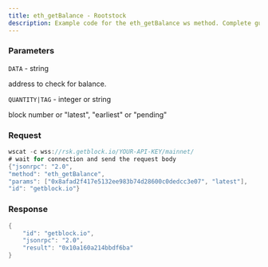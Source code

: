 ```yaml
---
title: eth_getBalance - Rootstock
description: Example code for the eth_getBalance ws method. Сomplete guide on how to use eth_getBalance ws in GetBlock.io Web3 documentation.
---
```


### Parameters


`DATA` - string

address to check for balance.

`QUANTITY|TAG` - integer or string

block number or "latest", "earliest" or "pending"

### Request

``` java
wscat -c wss://rsk.getblock.io/YOUR-API-KEY/mainnet/ 
# wait for connection and send the request body 
{"jsonrpc": "2.0",
"method": "eth_getBalance",
"params": ["0x8afad2f417e5132ee983b74d28600c0dedcc3e07", "latest"],
"id": "getblock.io"}
```

###  Response

``` java
{
    "id": "getblock.io",
    "jsonrpc": "2.0",
    "result": "0x10a160a214bbdf6ba"
}
```


